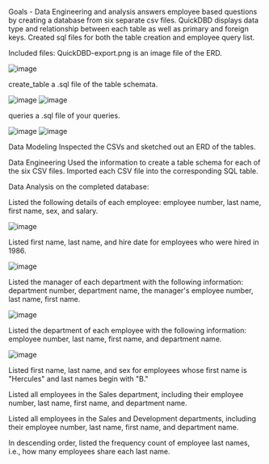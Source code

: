 Goals - Data Engineering and analysis answers employee based questions by creating a database from six separate csv files. QuickDBD displays data type and relationship between each table as well as primary and foreign keys. Created sql files for both the table creation and employee query list. 

Included files:
QuickDBD-export.png is an image file of the ERD.

![image](https://user-images.githubusercontent.com/85321602/158691280-cb7e6a2f-ad38-4e04-ab5b-2fb4da0a95cf.png)

create_table a .sql file of the table schemata.

![image](https://user-images.githubusercontent.com/85321602/158691801-a1f93918-e7fe-4d22-bda7-d29a3dfee6a9.png)
![image](https://user-images.githubusercontent.com/85321602/158692104-0d4bf86e-8d51-4f6c-b5a3-cd0f94c71d95.png)

queries a .sql file of your queries.

![image](https://user-images.githubusercontent.com/85321602/158692282-e1e17210-2480-401f-9057-1cf9b6470be4.png)
![image](https://user-images.githubusercontent.com/85321602/158692436-76d81891-b7de-408e-a381-8d75ad1b4c9c.png)

Data Modeling
Inspected the CSVs and sketched out an ERD of the tables. 

Data Engineering
Used the information to create a table schema for each of the six CSV files. 
Imported each CSV file into the corresponding SQL table.

Data Analysis on the completed database:

Listed the following details of each employee: employee number, last name, first name, sex, and salary.

![image](https://user-images.githubusercontent.com/85321602/158701429-a2c51f92-ccde-4c99-ad46-4ca27669a1ba.png)

Listed first name, last name, and hire date for employees who were hired in 1986.

![image](https://user-images.githubusercontent.com/85321602/158701621-49a6ea0e-6cc7-461e-b594-96d662dcd602.png)

Listed the manager of each department with the following information: department number, department name, the manager's employee number, last name, first name.

![image](https://user-images.githubusercontent.com/85321602/158701881-6d261ba5-63a3-4b09-8f4a-894a7265b409.png)

Listed the department of each employee with the following information: employee number, last name, first name, and department name.

![image](https://user-images.githubusercontent.com/85321602/158702025-145f8af0-23fe-476d-b9ea-6ec86222a05f.png)

Listed first name, last name, and sex for employees whose first name is "Hercules" and last names begin with "B."

Listed all employees in the Sales department, including their employee number, last name, first name, and department name.

Listed all employees in the Sales and Development departments, including their employee number, last name, first name, and department name.

In descending order, listed the frequency count of employee last names, i.e., how many employees share each last name.

